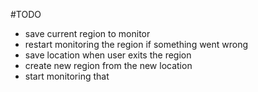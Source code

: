 
#TODO

- save current region to monitor
- restart monitoring the region if something went wrong
- save location when user exits the region
- create new region from the new location 
- start monitoring that
